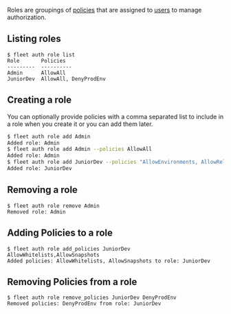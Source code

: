 Roles are groupings of [policies](/how-to/manage-policies) that are assigned to [users](/how-to/manage-users) to manage authorization.

Listing roles
----

```
$ fleet auth role list
Role       Policies
---------  ----------
Admin      AllowAll
JuniorDev  AllowAll, DenyProdEnv
```

Creating a role
----

You can optionally provide policies with a comma separated list to include in a role when you create it or you can add them later.

```bash
$ fleet auth role add Admin
Added role: Admin
$ fleet auth role add Admin --policies AllowAll
Added role: Admin
$ fleet auth role add JuniorDev --policies "AllowEnvironments, AllowReleases, DenyProdEnv"
Added role: JuniorDev
```

Removing a role
----

```
$ fleet auth role remove Admin
Removed role: Admin
```

Adding Policies to a role
----

```
$ fleet auth role add_policies JuniorDev AllowWhitelists,AllowSnapshots
Added policies: AllowWhitelists, AllowSnapshots to role: JuniorDev
```

Removing Policies from a role
----

```
$ fleet auth role remove_policies JuniorDev DenyProdEnv
Removed policies: DenyProdEnv from role: JuniorDev
```

